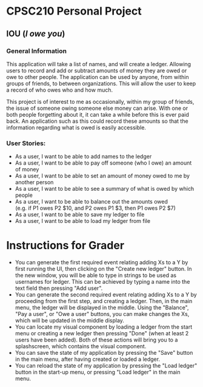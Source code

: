 # CPSC210 Personal Project

## IOU (_I owe you_)

### General Information

This application will take a list of names, and will create
a ledger. Allowing users to record and add or subtract amounts 
of money they are owed or owe to other people. The application can be used by anyone, 
from within groups of friends, to between organizations. This will allow the user
to keep a record of who owes who and how much.  

This project is of interest to me as occasionally, within my group of friends, 
the issue of someone owing someone else money can arise. With one or both people forgetting
about it, it can take a while before this is ever paid back. An application such as this could 
record these amounts so that the information regarding what is owed is easily accessible. 

### User Stories:  

- As a user, I want to be able to add names to the ledger  
- As a user, I want to be able to pay off someone (who I owe) an amount of money  
- As a user, I want to be able to set an amount of money owed to me by another person  
- As a user, I want to be able to see a summary of what is owed by which people  
- As a user, I want to be able to balance out the amounts owed  
(e.g. if P1 owes P2 $10, and P2 owes P1 $3, then P1 owes P2 $7)
- As a user, I want to be able to save my ledger to file
- As a user, I want to be able to load my ledger from file

# Instructions for Grader

- You can generate the first required event relating adding Xs to a Y by
first running the UI, then clicking on the "Create new ledger" button. 
In the new window, you will be able to type in strings to be used as usernames for ledger. 
This can be achieved by typing a name into the text field then pressing "Add user".
- You can generate the second required event relating adding Xs to a Y by proceeding from the first step,
and creating a ledger. Then, in the main menu, the ledger will be displayed in the middle. Using the "Balance",
"Pay a user", or "Owe a user" buttons, you can make changes the Xs, which will be updated in the middle display.
- You can locate my visual component by loading a ledger from the start menu or creating a 
new ledger then pressing "Done" (when at least 2 users have been added). Both of these actions will bring you 
to a splashscreen, which contains the visual component.
- You can save the state of my application by pressing the "Save" button in the main menu, after having 
created or loaded a ledger.
- You can reload the state of my application by pressing the "Load ledger" button in the start-up 
menu, or pressing "Load ledger" in the main menu. 